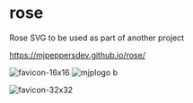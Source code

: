 # rose
Rose SVG to be used as part of another project


https://mjpeppersdev.github.io/rose/


![favicon-16x16](https://user-images.githubusercontent.com/28616709/50285403-fc46d880-0410-11e9-960e-67c607028411.png)
![mjplogo b](https://user-images.githubusercontent.com/28616709/50285448-1385c600-0411-11e9-98ec-829d9b44a5e9.png)

![favicon-32x32](https://user-images.githubusercontent.com/28616709/50285501-357f4880-0411-11e9-898c-e355f06ff06c.png)
